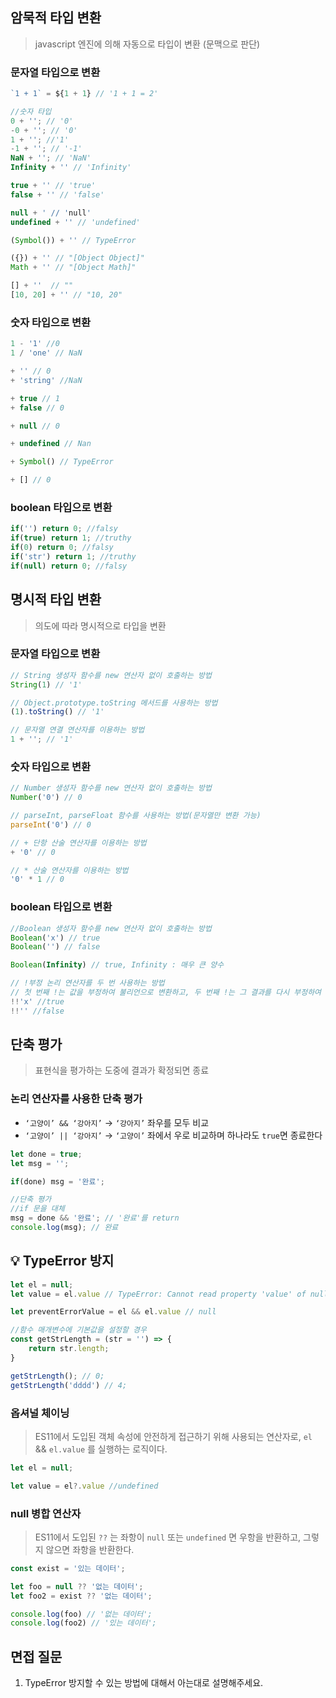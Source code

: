 ## 암묵적 타입 변환


> javascript 엔진에 의해 자동으로 타입이 변환 (문맥으로 판단)
>

### 문자열 타입으로 변환

```jsx
`1 + 1` = ${1 + 1} // '1 + 1 = 2'

//숫자 타입
0 + ''; // '0'
-0 + ''; // '0'
1 + ''; //'1'
-1 + ''; // '-1'
NaN + ''; // 'NaN'
Infinity + '' // 'Infinity'

true + '' // 'true'
false + '' // 'false'

null + ' // 'null'
undefined + '' // 'undefined'

(Symbol()) + '' // TypeError

({}) + '' // "[Object Object]"
Math + '' // "[Object Math]"

[] + ''  // ""
[10, 20] + '' // "10, 20"
```

### 숫자 타입으로 변환

```jsx
1 - '1' //0
1 / 'one' // NaN

+ '' // 0
+ 'string' //NaN

+ true // 1
+ false // 0

+ null // 0

+ undefined // Nan

+ Symbol() // TypeError

+ [] // 0
```

### boolean 타입으로 변환

```jsx
if('') return 0; //falsy
if(true) return 1; //truthy
if(0) return 0; //falsy
if('str') return 1; //truthy
if(null) return 0; //falsy
```

## 명시적 타입 변환


> 의도에 따라 명시적으로 타입을 변환
>

### 문자열 타입으로 변환

```jsx
// String 생성자 함수를 new 연산자 없이 호출하는 방법
String(1) // '1'

// Object.prototype.toString 메서드를 사용하는 방법
(1).toString() // '1'

// 문자열 연결 연산자를 이용하는 방법
1 + ''; // '1'
```

### 숫자 타입으로 변환

```jsx
// Number 생성자 함수를 new 연산자 없이 호출하는 방법
Number('0') // 0

// parseInt, parseFloat 함수를 사용하는 방법(문자열만 변환 가능)
parseInt('0') // 0

// + 단항 산술 연산자를 이용하는 방법
+ '0' // 0

// * 산술 연산자를 이용하는 방법
'0' * 1 // 0
```

### boolean 타입으로 변환

```jsx
//Boolean 생성자 함수를 new 연산자 없이 호출하는 방법
Boolean('x') // true
Boolean('') // false

Boolean(Infinity) // true, Infinity : 매우 큰 양수

// !부정 논리 연산자를 두 번 사용하는 방법
// 첫 번째 !는 값을 부정하여 불리언으로 변환하고, 두 번째 !는 그 결과를 다시 부정하여 원래의 논리값
!!'x' //true
!!'' //false
```

## 단축 평가


> 표현식을 평가하는 도중에 결과가 확정되면 종료
>

### 논리 연산자를 사용한 단축 평가

- `‘고양이’ && ‘강아지’`  → `‘강아지’`  좌우를 모두 비교
- `‘고양이’ || ‘강아지’`  → `‘고양이’` 좌에서 우로 비교하며 하나라도 `true`면 종료한다

```jsx
let done = true;
let msg = '';

if(done) msg = '완료';

//단축 평가
//if 문을 대체
msg = done && '완료'; // '완료'를 return
console.log(msg); // 완료
```

## 💡 TypeError 방지

```jsx
let el = null;
let value = el.value // TypeError: Cannot read property 'value' of null

let preventErrorValue = el && el.value // null
```

```jsx
//함수 매개변수에 기본값을 설정할 경우
const getStrLength = (str = '') => {
	return str.length;
}

getStrLength(); // 0;
getStrLength('dddd') // 4;
```

### 옵셔널 체이닝

> ES11에서 도입된 객체 속성에 안전하게 접근하기 위해 사용되는 연산자로, `el` && `el.value` 를 실행하는 로직이다.
>

```jsx
let el = null;

let value = el?.value //undefined
```

### null 병합 연산자

> ES11에서 도입된 `??` 는 좌항이 `null` 또는 `undefined` 면 우항을 반환하고, 그렇지 않으면 좌항을 반환한다.
>

```jsx
const exist = '있는 데이터';

let foo = null ?? '없는 데이터';
let foo2 = exist ?? '없는 데이터';

console.log(foo) // '없는 데이터';
console.log(foo2) // '있는 데이터';
```

## 면접 질문

1. TypeError 방지할 수 있는 방법에 대해서 아는대로 설명해주세요.